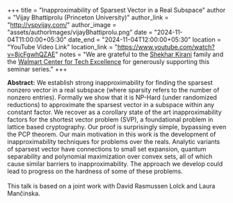 +++
title = "Inapproximability of Sparsest Vector in a Real Subspace"
author = "Vijay Bhattiprolu (Princeton University)"
author_link = "http://vspvijay.com/"
author_image = "assets/authorImages/vijayBhattiprolu.png"
date = "2024-11-04T11:00:00+05:30"
date_end = "2024-11-04T12:00:00+05:30"
location = "YouTube Video Link"
location_link = "https://www.youtube.com/watch?v=8jcFgwhQZAE"
notes = "We are grateful to the <a href = "https://www.accel.com/people/shekhar-kirani" target= "_blank">Shekhar Kirani</a> family and the <a href = "https://www.csa.iisc.ac.in/cfe-walmart/" target= "_blank">Walmart Center for Tech Excellence</a> for generously supporting this seminar series."
+++

<b>Abstract:</b>
We establish strong inapproximability for finding the sparsest nonzero vector in a real subspace (where sparsity refers 
to the number of nonzero entries). Formally we show that it is NP-Hard (under randomized reductions) to approximate 
the sparsest vector in a subspace within any constant factor. We recover as a corollary state of the art 
inapproximability factors for the shortest vector problem (SVP), a foundational problem in lattice based cryptography. 
Our proof is surprisingly simple, bypassing even the PCP theorem. Our main motivation in this work is the development 
of inapproximability techniques for problems over the reals. Analytic variants of sparsest vector have connections to 
small set expansion, quantum separability and polynomial maximization over convex sets, all of which cause similar 
barriers to inapproximability. The approach we develop could lead to progress on the hardness of some of these problems.
<br><br>
This talk is based on a joint work with David Rasmussen Lolck and Laura Mančinska.